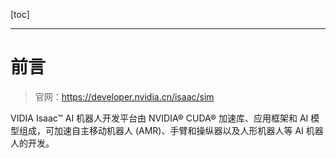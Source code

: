 [toc]

---


# 前言
> 官网：https://developer.nvidia.cn/isaac/sim

VIDIA Isaac™ AI 机器人开发平台由 NVIDIA® CUDA® 加速库、应用框架和 AI 模型组成，可加速自主移动机器人 (AMR)、手臂和操纵器以及人形机器人等 AI 机器人的开发。